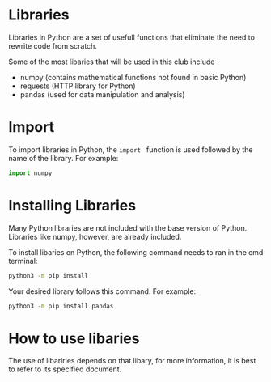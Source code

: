 # Libraries 

Libraries in Python are a set of usefull functions that eliminate the need to rewrite code from scratch.

Some of the most libaries that will be used in this club include
- numpy (contains mathematical functions not found in basic Python)
- requests (HTTP library for Python)
- pandas (used for data manipulation and analysis)

# Import 

To import libraries in Python, the `import ` function is used followed by the name of the library. For example: 
```py
import numpy
```
# Installing Libraries 

Many Python libraries are not included with the base version of Python. Libraries like numpy, however, are already included.

To install libaries on Python, the following command needs to ran in the cmd terminal: 

```sh
python3 -m pip install
```
Your desired library follows this command. For example:

```sh 
python3 -m pip install pandas
```

# How to use libaries

The use of libariries depends on that libary, for more information, it is best to refer to its specified document. 
